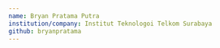 ```yaml
---
name: Bryan Pratama Putra
institution/company: Institut Teknologoi Telkom Surabaya
github: bryanpratama
---
```

